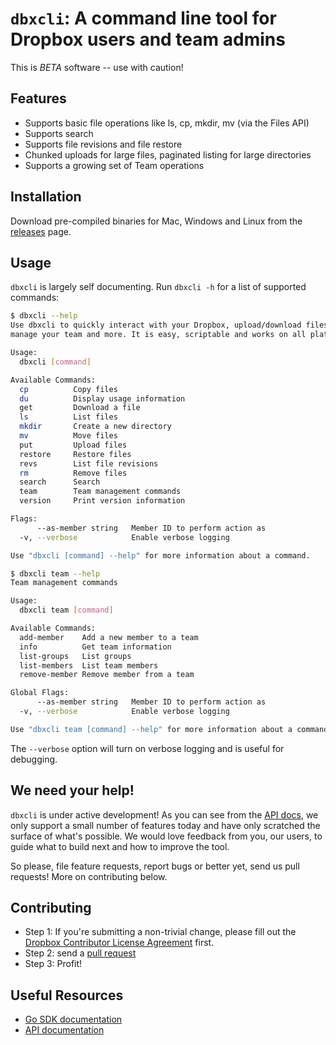 # `dbxcli`: A command line tool for Dropbox users and team admins

This is *BETA* software -- use with caution!

## Features

  * Supports basic file operations like ls, cp, mkdir, mv (via the Files API)
  * Supports search
  * Supports file revisions and file restore
  * Chunked uploads for large files, paginated listing for large directories
  * Supports a growing set of Team operations

## Installation

Download pre-compiled binaries for Mac, Windows and Linux from the [releases](https://github.com/dropbox/dbxcli/releases) page.

## Usage

`dbxcli` is largely self documenting. Run `dbxcli -h` for a list of supported commands:

```sh
$ dbxcli --help
Use dbxcli to quickly interact with your Dropbox, upload/download files,
manage your team and more. It is easy, scriptable and works on all platforms!

Usage:
  dbxcli [command]

Available Commands:
  cp          Copy files
  du          Display usage information
  get         Download a file
  ls          List files
  mkdir       Create a new directory
  mv          Move files
  put         Upload files
  restore     Restore files
  revs        List file revisions
  rm          Remove files
  search      Search
  team        Team management commands
  version     Print version information

Flags:
      --as-member string   Member ID to perform action as
  -v, --verbose            Enable verbose logging

Use "dbxcli [command] --help" for more information about a command.

$ dbxcli team --help
Team management commands

Usage:
  dbxcli team [command]

Available Commands:
  add-member    Add a new member to a team
  info          Get team information
  list-groups   List groups
  list-members  List team members
  remove-member Remove member from a team

Global Flags:
      --as-member string   Member ID to perform action as
  -v, --verbose            Enable verbose logging

Use "dbxcli team [command] --help" for more information about a command.
```

The `--verbose` option will turn on verbose logging and is useful for debugging.

## We need your help!

`dbxcli` is under active development! As you can see from the [API docs](https://www.dropbox.com/developers/documentation/http/documentation), we only support a small number of features today and have only scratched the surface of what's possible. We would love feedback from you, our users, to guide what to build next and how to improve the tool.

So please, file feature requests, report bugs or better yet, send us pull requests! More on contributing below.

## Contributing

 * Step 1: If you're submitting a non-trivial change, please fill out the [Dropbox Contributor License Agreement](https://opensource.dropbox.com/cla/) first.
 * Step 2: send a [pull request](https://help.github.com/articles/using-pull-requests/)
 * Step 3: Profit!
 
## Useful Resources

* [Go SDK documentation](https://godoc.org/github.com/dropbox/dropbox-sdk-go-unofficial)
* [API documentation](https://www.dropbox.com/developers/documentation/http/documentation)
